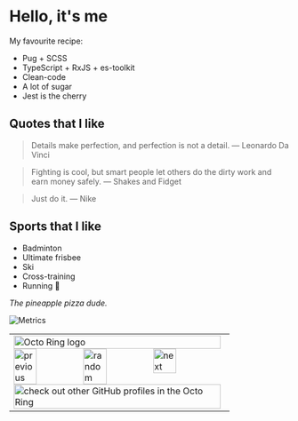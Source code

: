 # Hello, it's me

My favourite recipe:

- Pug + SCSS
- TypeScript + RxJS + es-toolkit
- Clean-code
- A lot of sugar
- Jest is the cherry

## Quotes that I like

> Details make perfection, and perfection is not a detail.
― Leonardo Da Vinci

> Fighting is cool, but smart people let others do the dirty work and earn money safely.
― Shakes and Fidget

> Just do it.
― Nike

## Sports that I like

- Badminton
- Ultimate frisbee
- Ski
- Cross-training
- Running 🐢

*The pineapple pizza dude.*

![Metrics](https://metrics.lecoq.io/C0ZEN?template=classic&languages=1&introduction=1&activity=1&followup=1&isocalendar=1&activity.limit=5&activity.days=14&activity.filter=all&activity.visibility=all&activity.timestamps=false&introduction.title=true&isocalendar.duration=half-year&languages.colors=github&languages.threshold=0%25&config.timezone=Europe%2FParis)

<table><tbody><tr><td><a href="https://octo-ring.com/"><img src="https://octo-ring.com/static/img/widget/top.png" width="99%" alt="Octo Ring logo" align="top"></a><br><a href="https://octo-ring.com/p/C0ZEN/prev"><img src="https://octo-ring.com/static/img/widget/prev.png" width="33%" alt="previous" align="top" title="previous profile"></a><a href="https://octo-ring.com/p/C0ZEN/random"><img src="https://octo-ring.com/static/img/widget/random.png" width="33%" alt="random" align="top" title="random profile"></a><a href="https://octo-ring.com/p/C0ZEN/next"><img src="https://octo-ring.com/static/img/widget/next.png" width="33%" alt="next" align="top" title="next profile"></a><br><a href="https://octo-ring.com/"><img src="https://octo-ring.com/static/img/widget/bottom.png" width="99%" alt="check out other GitHub profiles in the Octo Ring" align="top"></a></td></tr></tbody></table>

